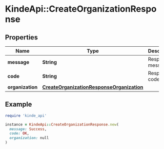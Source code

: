 # KindeApi::CreateOrganizationResponse

## Properties

| Name | Type | Description | Notes |
| ---- | ---- | ----------- | ----- |
| **message** | **String** | Response message. | [optional] |
| **code** | **String** | Response code. | [optional] |
| **organization** | [**CreateOrganizationResponseOrganization**](CreateOrganizationResponseOrganization.md) |  | [optional] |

## Example

```ruby
require 'kinde_api'

instance = KindeApi::CreateOrganizationResponse.new(
  message: Success,
  code: OK,
  organization: null
)
```

